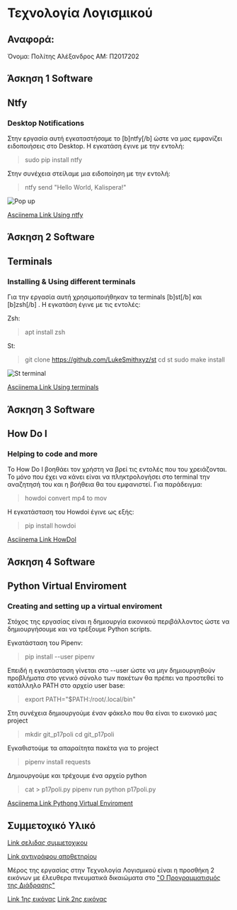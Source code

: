 
# Τεχνολογία Λογισμικού

  ## Αναφορά:

Όνομα: Πολίτης Αλέξανδρος
AM: Π2017202


  ## Άσκηση 1 Software
   ## Ntfy
   ### Desktop Notifications
   
   Στην εργασία αυτή εγκαταστήσαμε το [b]ntfy[/b] ώστε να μας εμφανίζει ειδοποιήσεις στο Desktop. Η εγκατάση έγινε με την εντολή:
   >sudo pip install ntfy
   
   Στην συνέχεια στείλαμε μια ειδοποίηση με την εντολή:
   >ntfy send "Hello World, Kalispera!"
   
   ![Pop up](https://imgur.com/m7ejtjm.png)
   
   [Asciinema Link Using ntfy](https://asciinema.org/a/X85kKZL7I0TGkHBEnsKLmGkQT)
   
   ## Άσκηση 2 Software
   ## Terminals
   ### Installing & Using different terminals
   
   Για την εργασία αυτή χρησιμοποιήθηκαν τα terminals [b]st[/b] και [b]zsh[/b] . Η εγκατάση έγινε με τις εντολές:
   
   Zsh:
   >apt install zsh
   
   St:
   >git clone https://github.com/LukeSmithxyz/st
   >cd st
   >sudo make install
   
  
   ![St terminal](https://imgur.com/RinEULZ.png)
   
   [Asciinema Link Using terminals](https://asciinema.org/a/2591J10vY1jiMJaAd4Ij05lFW)
   
   ## Άσκηση 3 Software
   ## How Do I
   ### Helping to code and more
   
   Το How Do I βοηθάει τον χρήστη να βρεί τις εντολές που του χρειάζονται. Το μόνο που έχει να κάνει είναι να πληκτρολογήσει στο terminal την αναζητησή του και η βοήθεια θα του εμφανιστεί. Για παράδειγμα:
   
   >howdoi convert mp4 to mov
   
   H εγκατάσταση του Howdoi έγινε ως εξής:
   >pip install howdoi
   
   [Asciinema Link HowDoI](https://asciinema.org/a/8eq7TIHolsV4CTNwtDwTHglwM)
   
   ## Άσκηση 4 Software
   ## Python Virtual Enviroment
   ### Creating and setting up a virtual enviroment
   
   Στόχος της εργασίας είναι η δημιουργία εικονικού περιβάλλοντος ώστε να δημιουργήσουμε και να τρέξουμε Python scripts. 
   
   Εγκατάσταση του Pipenv:
   >pip install --user pipenv
   
   Επειδή η εγκατάσταση γίνεται στο --user ώστε να μην δημιουργηθούν προβλήματα στο γενικό σύνολο των πακέτων θα πρέπει να προστεθεί το κατάλληλο PATH στο αρχείο user base:
   >export PATH="$PATH:/root/.local/bin"
   
   Στη συνέχεια δημιουργούμε έναν φάκελο που θα είναι το εικονικό μας project
   >mkdir git_p17poli
   >cd git_p17poli
   
   Εγκαθιστούμε τα απαραίτητα πακέτα για το project
   >pipenv install requests
   
   Δημιουργούμε και τρέχουμε ένα αρχείο python
   >cat > p17poli.py
   >pipenv run python p17poli.py
   
   [Asciinema Link Pythong Virtual Enviroment](https://asciinema.org/a/43Pp4bALd9zgYy3MvzaVseyIS)
   
 ## Συμμετοχικό Υλικό

  [Link σελιδας συμμετοχικου](https://alexandrosp38.github.io/gr/)

  [Link αντιγράφου αποθετηρίου](https://github.com/AlexandrosP38/gr)

   Μέρος της εργασίας στην Τεχνολογία Λογισμικού είναι η προσθήκη 2 εικόνων με έλευθερα πνευματικά δικαιώματα στο ["O Προγραμματισμός της Διάδρασης"](https://mibook.org/gr/)
   
  
   [Link 1ης εικόνας](https://alexandrosp38.github.io/gr/gallery/mac-pc/)
   [Link 2ης εικόνας](https://alexandrosp38.github.io/gr/gallery/Latex/)
   
   
